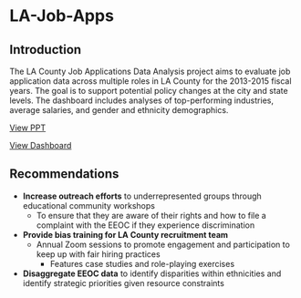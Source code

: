 # LA-Job-Apps

## Introduction
The LA County Job Applications Data Analysis project aims to evaluate job application data across multiple roles in LA County for the 2013-2015 fiscal years. The goal is to support potential policy changes at the city and state levels. The dashboard includes analyses of top-performing industries, average salaries, and gender and ethnicity demographics.

[View PPT](https://docs.google.com/presentation/d/1-ot5jQsLGsFoZVVDn4tVkrO0FfuzVsOAfNG5xamziHw/edit#slide=id.g1f54697d15b_5_34)

[View Dashboard](https://www.google.com/url?q=https://public.tableau.com/app/profile/tom.pham5473/viz/LAJobApplicantsDashboard/Dashboard12&sa=D&source=editors&ust=1718831047281889&usg=AOvVaw3B0EZFi7dwqexbMz1XIC0j) 

## Recommendations
* **Increase outreach efforts** to underrepresented groups through educational community workshops 
    * To ensure that they are aware of their rights and how to file a complaint with the EEOC if they experience discrimination
* **Provide bias training for LA County recruitment team**
    * Annual Zoom sessions to promote engagement and participation to keep up with fair hiring practices
        * Features case studies and role-playing exercises
* **Disaggregate EEOC data** to identify disparities within ethnicities and identify strategic priorities given resource constraints
